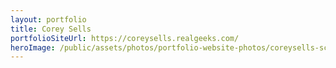 ```yaml
---
layout: portfolio
title: Corey Sells
portfolioSiteUrl: https://coreysells.realgeeks.com/
heroImage: /public/assets/photos/portfolio-website-photos/coreysells-scr.png
---
```

